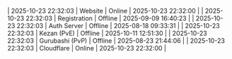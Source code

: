 | 2025-10-23 22:32:03 | Website | Online | 2025-10-23 22:32:00 |
| 2025-10-23 22:32:03 | Registration | Offline | 2025-09-09 16:40:23 |
| 2025-10-23 22:32:03 | Auth Server | Offline | 2025-08-18 09:33:31 |
| 2025-10-23 22:32:03 | Kezan (PvE) | Offline | 2025-10-11 12:51:30 |
| 2025-10-23 22:32:03 | Gurubashi (PvP) | Offline | 2025-08-23 21:44:06 |
| 2025-10-23 22:32:03 | Cloudflare | Online | 2025-10-23 22:32:00 |
